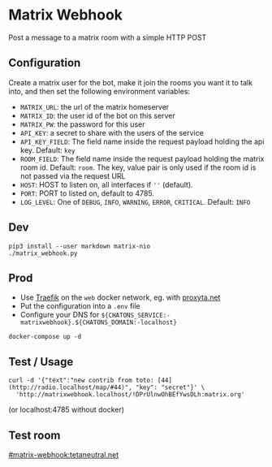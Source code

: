 # Matrix Webhook

Post a message to a matrix room with a simple HTTP POST

## Configuration

Create a matrix user for the bot, make it join the rooms you want it to talk into, and then set the following
environment variables:

- `MATRIX_URL`: the url of the matrix homeserver
- `MATRIX_ID`: the user id of the bot on this server
- `MATRIX_PW`: the password for this user
- `API_KEY`: a secret to share with the users of the service
- `API_KEY_FIELD`: The field name inside the request payload holding
  the api key. Default: `key`
- `ROOM_FIELD`: The field name inside the request payload holding
  the matrix room id. Default: `room`. The key, value pair is only
  used if the room id is not passed via the request URL
- `HOST`: HOST to listen on, all interfaces if `''` (default).
- `PORT`: PORT to listed on, default to 4785.
- `LOG_LEVEL`: One of `DEBUG`, `INFO`, `WARNING`, `ERROR`,
  `CRITICAL`. Default: `INFO`

## Dev

```
pip3 install --user markdown matrix-nio
./matrix_webhook.py
```

## Prod

- Use [Traefik](https://traefik.io/) on the `web` docker network, eg. with
  [proxyta.net](https://framagit.org/oxyta.net/proxyta.net)
- Put the configuration into a `.env` file
- Configure your DNS for `${CHATONS_SERVICE:-matrixwebhook}.${CHATONS_DOMAIN:-localhost}`

```
docker-compose up -d
```

## Test / Usage

```
curl -d '{"text":"new contrib from toto: [44](http://radio.localhost/map/#44)", "key": "secret"}' \
  'http://matrixwebhook.localhost/!DPrUlnwOhBEfYwsDLh:matrix.org'
```
(or localhost:4785 without docker)

## Test room

[#matrix-webhook:tetaneutral.net](https://matrix.to/#/!DPrUlnwOhBEfYwsDLh:matrix.org?via=laas.fr&via=tetaneutral.net&via=aen.im)
